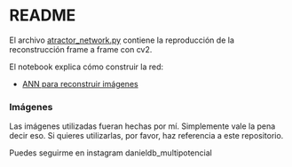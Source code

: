 # README
El archivo [atractor_network.py](./atractor_network.py) contiene la reproducción de la reconstrucción 
frame a frame con cv2.

El notebook explica cómo construir la red:
* [ANN para reconstruir imágenes](./ANN/Attractor_network.ipynb)

### Imágenes
Las imágenes utilizadas fueran hechas por mí.
Simplemente vale la pena decir eso.
Si quieres utilizarlas, por favor, haz referencia a este repositorio.

Puedes seguirme en instagram danieldb_multipotencial

